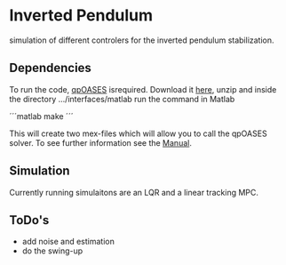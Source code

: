 # Inverted Pendulum
simulation of different controlers for the inverted pendulum stabilization.

## Dependencies
To run the code, [qpOASES](https://www.coin-or.org/qpOASES/doc/3.2/doxygen/index.html) isrequired.
Download it [here](https://github.com/coin-or/qpOASES), unzip and inside the directory .../interfaces/matlab run the command in Matlab

´´´matlab
make
´´´

This will create two mex-files which will allow you to call the qpOASES solver.
To see further information see the [Manual](https://www.coin-or.org/qpOASES/doc/3.0/manual.pdf).

## Simulation
Currently running simulaitons are an LQR and a linear tracking MPC.

## ToDo's
* add noise and estimation
* do the swing-up